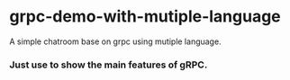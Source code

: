 # grpc-demo-with-mutiple-language
A simple chatroom base on grpc using mutiple language.

### Just use to show the main features of gRPC.
